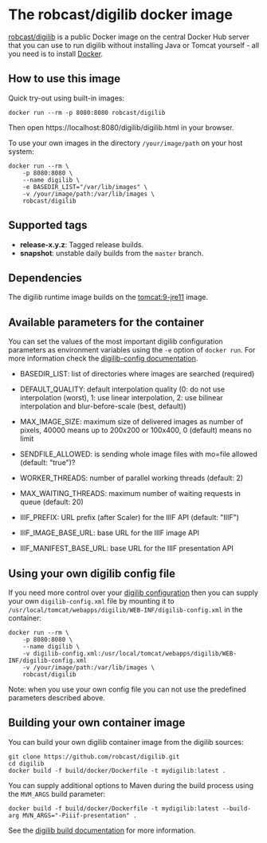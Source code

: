 # The robcast/digilib docker image

[robcast/digilib](https://hub.docker.com/r/robcast/digilib) is a public Docker image 
on the central Docker Hub server that you can use to run digilib without installing
Java or Tomcat yourself - all you need is to install [Docker](https://www.docker.com/).

## How to use this image

Quick try-out using built-in images:

```
docker run --rm -p 8080:8080 robcast/digilib
```

Then open https://localhost:8080/digilib/digilib.html in your browser.

To use your own images in the directory `/your/image/path` on your host system:

```
docker run --rm \
    -p 8080:8080 \
    --name digilib \
    -e BASEDIR_LIST="/var/lib/images" \
    -v /your/image/path:/var/lib/images \
    robcast/digilib
```

## Supported tags

  * **release-x.y.z**: Tagged release builds.
  * **snapshot**: unstable daily builds from the `master` branch.

## Dependencies

The digilib runtime image builds on the [tomcat:9-jre11](https://hub.docker.com/_/tomcat) image.

## Available parameters for the container

You can set the values of the most important digilib configuration parameters as environment variables 
using the `-e` option of `docker run`. For more information check the 
[digilib-config documentation](https://robcast.github.io/digilib/digilib-config.html).

  * BASEDIR_LIST: list of directories where images are searched (required)

  * DEFAULT_QUALITY: default interpolation quality (0: do not use interpolation (worst),
  1: use linear interpolation,
  2: use bilinear interpolation and blur-before-scale (best, default))

  * MAX_IMAGE_SIZE: maximum size of delivered images as number of pixels, 40000 means up to 200x200 or 100x400, 
0 (default) means no limit
    
  * SENDFILE_ALLOWED: is sending whole image files with mo=file allowed (default: "true")?

  * WORKER_THREADS: number of parallel working threads (default: 2)

  * MAX_WAITING_THREADS: maximum number of waiting requests in queue (default: 20)

  * IIIF_PREFIX: URL prefix (after Scaler) for the IIIF API (default: "IIIF")
  
  * IIIF_IMAGE_BASE_URL: base URL for the IIIF image API
  
  * IIIF_MANIFEST_BASE_URL: base URL for the IIIF presentation API

## Using your own digilib config file

If you need more control over your [digilib configuration](https://robcast.github.io/digilib/digilib-config.html)
then you can supply your own `digilib-config.xml` file by mounting it
to `/usr/local/tomcat/webapps/digilib/WEB-INF/digilib-config.xml` in the container:

```
docker run --rm \
	-p 8080:8080 \
    --name digilib \
    -v digilib-config.xml:/usr/local/tomcat/webapps/digilib/WEB-INF/digilib-config.xml
    -v /your/image/path:/var/lib/images \
    robcast/digilib
```

Note: when you use your own config file you can not use the predefined parameters described above.

## Building your own container image

You can build your own digilib container image from the digilib sources:

```
git clone https://github.com/robcast/digilib.git
cd digilib
docker build -f build/docker/Dockerfile -t mydigilib:latest .
```

You can supply additional options to Maven during the build process using the `MVM_ARGS` build parameter:

```
docker build -f build/docker/Dockerfile -t mydigilib:latest --build-arg MVN_ARGS="-Piiif-presentation" .
```

See the [digilib build documentation](https://robcast.github.io/digilib/build-maven.html) for more information.
